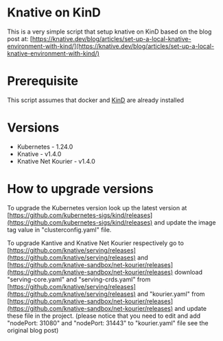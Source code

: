 # Knative on KinD
This is a very simple script that setup knative on KinD based on the blog post at: 
[https://knative.dev/blog/articles/set-up-a-local-knative-environment-with-kind/](https://knative.dev/blog/articles/set-up-a-local-knative-environment-with-kind/)

# Prerequisite
This script assumes that docker and [KinD](https://kind.sigs.k8s.io/docs/user/quick-start#installation) are already installed

# Versions
* Kubernetes - 1.24.0
* Knative - v1.4.0
* Knative Net Kourier - v1.4.0

# How to upgrade versions
To upgrade the Kubernetes version look up the latest version at [https://github.com/kubernetes-sigs/kind/releases](https://github.com/kubernetes-sigs/kind/releases) 
and update the image tag value in "clusterconfig.yaml" file.

To upgrade Kantive and Knative Net Kourier respectively go to [https://github.com/knative/serving/releases](https://github.com/knative/serving/releases) 
and [https://github.com/knative-sandbox/net-kourier/releases](https://github.com/knative-sandbox/net-kourier/releases)
download "serving-core.yaml" and "serving-crds.yaml" from [https://github.com/knative/serving/releases](https://github.com/knative/serving/releases) 
and "kourier.yaml" from  [https://github.com/knative-sandbox/net-kourier/releases](https://github.com/knative-sandbox/net-kourier/releases)
and update these file in the project. 
(please notice that you need to edit and add "nodePort: 31080" and "nodePort: 31443" to "kourier.yaml" file see the original blog post)


